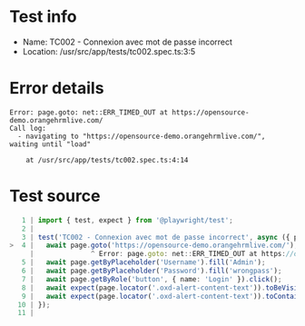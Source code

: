 # Test info

- Name: TC002 - Connexion avec mot de passe incorrect
- Location: /usr/src/app/tests/tc002.spec.ts:3:5

# Error details

```
Error: page.goto: net::ERR_TIMED_OUT at https://opensource-demo.orangehrmlive.com/
Call log:
  - navigating to "https://opensource-demo.orangehrmlive.com/", waiting until "load"

    at /usr/src/app/tests/tc002.spec.ts:4:14
```

# Test source

```ts
   1 | import { test, expect } from '@playwright/test';
   2 |
   3 | test('TC002 - Connexion avec mot de passe incorrect', async ({ page }) => {
>  4 |   await page.goto('https://opensource-demo.orangehrmlive.com/');
     |              ^ Error: page.goto: net::ERR_TIMED_OUT at https://opensource-demo.orangehrmlive.com/
   5 |   await page.getByPlaceholder('Username').fill('Admin');
   6 |   await page.getByPlaceholder('Password').fill('wrongpass');
   7 |   await page.getByRole('button', { name: 'Login' }).click();
   8 |   await expect(page.locator('.oxd-alert-content-text')).toBeVisible();
   9 |   await expect(page.locator('.oxd-alert-content-text')).toContainText('Invalid credentials');
  10 | });
  11 |
```